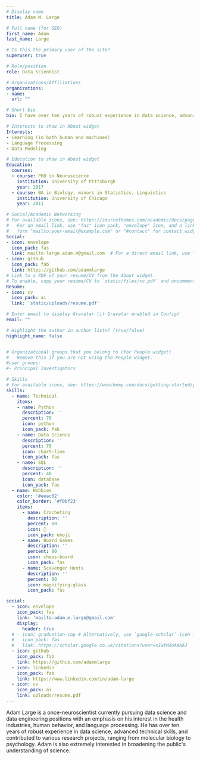 ```yaml
---
# Display name
title: Adam M. Large

# Full name (for SEO)
first_name: Adam
last_name: Large

# Is this the primary user of the site?
superuser: true

# Role/position
role: Data Scientist

# Organizations/Affiliations
organizations:
- name: 
  url: ""

# Short bio
bio: I have over ten years of robust experience in data science, advanced technical skills, and contributed to various research projects, ranging from molecular biology to psychology. 

# Interests to show in About widget
Interests:
- Learning (in both human and machines)
- Language Processing
- Data Modeling

# Education to show in About widget
Education:
  courses:
  - course: PhD in Neuroscience
    institution: University of Pittsburgh
    year: 2017
  - course: BA in Biology, minors in Statistics, Linguistics
    institution: University of Chicago
    year: 2011

# Social/Academic Networking
# For available icons, see: https://sourcethemes.com/academic/docs/page-builder/#icons
#   For an email link, use "fas" icon pack, "envelope" icon, and a link in the
#   form "mailto:your-email@example.com" or "#contact" for contact widget.
Social:
- icon: envelope
  icon_pack: fas
  link: mailto:large.adam.m@gmail.com  # For a direct email link, use "mailto:test@example.org".
- icon: github
  icon_pack: fab
  link: https://github.com/adammlarge
# Link to a PDF of your resume/CV from the About widget.
# To enable, copy your resume/CV to `static/files/cv.pdf` and uncomment the lines below.
Resume:
- icon: cv
  icon_pack: ai
  link: 'static/uploads/resume.pdf'

# Enter email to display Gravatar (if Gravatar enabled in Config)
email: ""

# Highlight the author in author lists? (true/false)
highlight_name: false


# Organizational groups that you belong to (for People widget)
#   Remove this if you are not using the People widget.
#user_groups:
#- Principal Investigators

# Skills
# For available icons, see: https://wowchemy.com/docs/getting-started/page-builder/#icons
skills:
  - name: Technical
    items:
    - name: Python
      description: ''
      percent: 70
      icon: python
      icon_pack: fab
    - name: Data Science
      description: ''
      percent: 70
      icon: chart-line
      icon_pack: fas
    - name: SQL
      description: ''
      percent: 40
      icon: database
      icon_pack: fas
  - name: Hobbies
    color: '#eeac02'
    color_border: '#f0bf23'
    items:
      - name: Crocheting
        description: ''
        percent: 60
        icon: 🧶
        icon_pack: emoji
      - name: Board Games
        description: ''
        percent: 80
        icon: chess-board
        icon_pack: fas
      - name: Scavenger Hunts
        description: ''
        percent: 80
        icon: magnifying-glass
        icon_pack: fas

social:
  - icon: envelope
    icon_pack: fas
    link: 'mailto:adam.m.large@gmail.com'
    display:
      header: true
  # - icon: graduation-cap # Alternatively, use `google-scholar` icon from `ai` icon pack
  #   icon_pack: fas
  #   link: https://scholar.google.co.uk/citations?user=sIwtMXoAAAAJ
  - icon: github
    icon_pack: fab
    link: https://github.com/adammlarge
  - icon: linkedin
    icon_pack: fab
    link: https://www.linkedin.com/in/adam-large
  - icon: cv
    icon_pack: ai
    link: uploads/resume.pdf
---
```


Adam Large is a once-neuroscientist currently pursuing data science and data engineering positions with an emphasis on his interest in the health industries, human behavior, and language processing. He has over ten years of robust experience in data science, advanced technical skills, and contributed to various research projects, ranging from molecular biology to psychology. Adam is also extremely interested in broadening the public's understanding of science.
